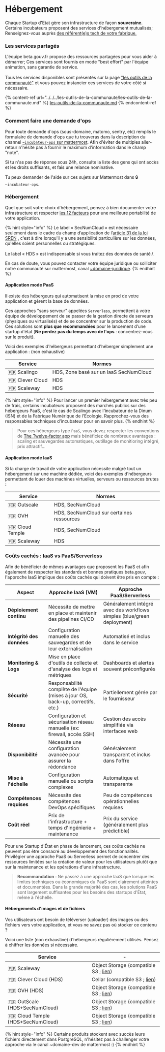 # Hébergement

Chaque Startup d'Etat gère son infrastructure de façon **souveraine**. Certains incubateurs proposent des services d'hébergement mutualisés; Renseignez-vous auprès [des référent(e)s tech de votre fabrique.](to-do-liens-avec-les-referents-techs.md)

### Les services partagés

L'équipe beta.gouv.fr propose des ressources partagées pour vous aider à démarrer; Ces services sont fournis en mode "best effort" par l'équipe animation, sans garantie de service.\
\
Tous les services disponibles sont présentés sur la page ["les outils de la communauté"](broken-reference/) et vous pouvez instancier ces services de votre côté si nécessaire.

{% content-ref url="../../../les-outils-de-la-communaute/les-outils-de-la-communaute.md" %}
[les-outils-de-la-communaute.md](../../../les-outils-de-la-communaute/les-outils-de-la-communaute.md)
{% endcontent-ref %}

### Comment faire une demande d'ops

Pour toute demande d'ops (sous-domaine, matomo, sentry, etc) remplis le formulaire de demande d'ops que tu trouveras dans la description du channel [`~incubateur-ops` sur mattermost](https://mattermost.incubateur.net/betagouv/channels/incubateur-demandes-ops). Afin d'éviter de multiples aller-retour n'hésite pas à fournir le maximum d'information dans le champ "note".

Si tu n'as pas de réponse sous 24h, consulte la liste des gens qui ont accès et les droits suffisants, et fais une relance nominative.

Tu peux demander de l'aide sur ces sujets sur Mattermost dans 🔒`~incubateur-ops`.

### Hébergement

Quel que soit votre choix d'hébergement, pensez à bien documenter votre infrastructure et respecter [les 12 facteurs](https://12factor.net/fr/) pour une meilleure portabilité de votre application.

{% hint style="info" %}
Le label « SecNumCloud » est nécessaire seulement dans le cadre du champ d’application de l’[article 31 de la loi SREN](https://www.legifrance.gouv.fr/jorf/article\_jo/JORFARTI000049563610) , c'est à dire lorsqu'il y a une sensibilité particulière sur les données, qu'elles soient personnelles ou stratégiques.\
\
Le label « HDS » est indispensable si vous traitez des données de santé.\\

En cas de doute, vous pouvez contacter votre équipe juridique ou solliciter notre communauté sur mattermost, canal [\~domaine-juridique](https://mattermost.incubateur.net/betagouv/channels/domaine-juridique).
{% endhint %}

#### Application mode PaaS

Il existe des hébergeurs qui automatisent la mise en prod de votre application et gèrent la base de données.

Ces approches "sans serveur" appelées `Serverless`, permettent à votre équipe de développement de se passer de la gestion directe de serveurs (physiques ou virtualisés) et de se concentrer sur la production de code. Ces solutions sont **plus que recommandées** pour le lancement d'une startup d'état (**Ne perdez pas du temps avec de l'ops** : concentrez-vous sur le produit).

Voici des exemples d'hébergeurs permettant d'héberger simplement une application : (non exhaustive)

| Service           | Normes                                 |
| ----------------- | -------------------------------------- |
| 🇫🇷 Scalingo     | HDS, Zone basé sur un IaaS SecNumCloud  |
| 🇫🇷 Clever Cloud | HDS                                     |
| 🇫🇷 Scaleway     | HDS                                     |

{% hint style="info" %}
Pour lancer un premier hébergement avec très peu de frais, certains incubateurs proposent des marchés publics sur des hébergeurs PaaS, c'est le cas de Scalingo avec l'incubateur de la Dinum (ISN) et de la Fabrique Numérique de l'Ecologie. Rapprochez-vous des responsables techniques d'incubateur pour en savoir plus.
{% endhint %}

> Pour ces hébergeurs type `PaaS`, vous devez respecter les conventions de [The Twelve-factor app](https://12factor.net) mais bénéficiez de nombreux avantages : scaling et sauvegardes automatiques, outillage de monitioring intégré, prix attractif...

#### Application mode IaaS

Si la charge de travail de votre application nécessite malgré tout un hébergement sur une machine dédiée, voici des exemples d'hébergeurs permettant de louer des machines virtuelles, serveurs ou ressources brutes :

| Service           | Normes                                    |
| ----------------- | ----------------------------------------- |
| 🇫🇷 Outscale     | HDS, SecNumCloud                            |
| 🇫🇷 OVH          | HDS, SecNumCloud sur certaines ressources   |
| 🇫🇷 Cloud Temple | HDS, SecNumCloud                            |
| 🇫🇷 Scaleway     | HDS                                         |


### Coûts cachés : IaaS vs PaaS/Serverless

Afin de bénéficier de mêmes avantages que proposent les PaaS et afin également de respecter les standards et bonnes pratiques beta.gouv, l'approche IaaS implique des coûts cachés qui doivent être pris en compte :

| Aspect | Approche IaaS (VM) | Approche PaaS/Serverless |
| ------ | ------------------ | ------------------------ |
| **Déploiement continu** | Nécessite de mettre en place et maintenir des pipelines CI/CD | Généralement intégré avec des workflows simples (blue/green deployment) |
| **Intégrité des données** | Configuration manuelle des sauvegardes et de leur externalisation | Automatisé et inclus dans le service |
| **Monitoring & Logs** | Mise en place d'outils de collecte et d'analyse des logs et métriques | Dashboards et alertes souvent préconfigurés |
| **Sécurité** | Responsabilité complète de l'équipe (mises à jour OS, back-up, correctifs, etc.) | Partiellement gérée par le fournisseur |
| **Réseau** | Configuration et sécurisation réseau manuelle (ex: firewall, accès SSH) | Gestion des accès simplifiée via interfaces web |
| **Disponibilité** | Nécessite une configuration avancée pour assurer la rédondance | Généralement transparent et inclus dans l'offre |
| **Mise à l'échelle** | Configuration manuelle ou scripts complexes | Automatique et transparente |
| **Compétences requises** | Nécessite des compétences DevOps spécifiques | Peu de compétences opérationnelles requises |
| **Coût réel** | Prix de l'infrastructure + temps d'ingénierie + maintenance | Prix du service (généralement plus prédictible) |

Pour une Startup d'État en phase de lancement, ces coûts cachés ne peuvent pas être consacré au développement des fonctionnalités. Privilégier une approche PaaS ou Serverless permet de concentrer des ressources limitées sur la création de valeur pour les utilisateurs plutôt que sur la maintenance et les opérations d'une infrastructure.

> **Recommandation** : Ne passez à une approche IaaS que lorsque les limites techniques ou économiques du PaaS sont clairement atteintes et documentées. Dans la grande majorité des cas, les solutions PaaS sont largement suffisantes pour les besoins des startups d'État, même à l'échelle.

#### Hébergements d'images et de fichiers

Vos utilisateurs ont besoin de téléverser (uploader) des images ou des fichiers vers votre application, et vous ne savez pas où stocker ce contenu ?

Voici une liste (non exhaustive) d'hébergeurs régulièrement utilisés. Pensez à chiffrer les données si nécessaire.

| Service                             | -                                                                                                 |
| ----------------------------------- | ------------------------------------------------------------------------------------------------- |
| 🇫🇷 Scaleway                       | Object Storage (compatible S3 ; [lien](https://www.scaleway.com/fr/object-storage/))              |
| 🇫🇷 Clever Cloud (HDS)             | Cellar (compatible S3 ; [lien](https://www.clever-cloud.com/cellar-s3-hosting/))                  |
| 🇫🇷 OVH (HDS)                      | Object Storage (compatible S3 ; [lien](https://www.ovhcloud.com/en/public-cloud/object-storage/)) |
| 🇫🇷 OutScale (HDS+SecNumCloud)     | Object Storage (compatible S3 ; [lien](https://fr.outscale.com/solutions-stockage-cloud/oos/))    |
| 🇫🇷 Cloud Temple (HDS+SecNumCloud) | Object Storage (compatible S3 ; [lien](https://www.cloud-temple.com/produits/stockage-objet/))    |

{% hint style="info" %}
Certains produits stockent avec succès leurs fichiers directement dans PostgreSQL, n'hésitez pas à challenger votre approche via le canal \~domaine-dev de mattermost :)
{% endhint %}
